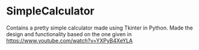 # SimpleCalculator
Contains a pretty simple calculator made using Tkinter in Python. Made the design and functionality based on the one given in https://www.youtube.com/watch?v=YXPyB4XeYLA
